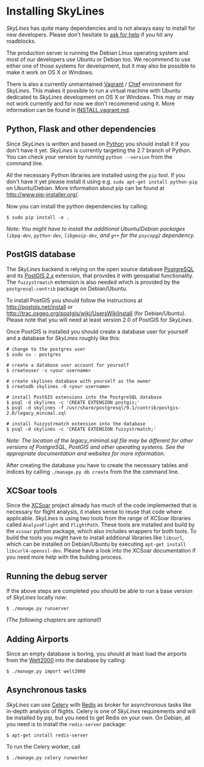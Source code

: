 # Installing SkyLines

*SkyLines* has quite many dependencies and is not always easy to install for
new developers. Please don't hesitate to
[ask for help](README.md#contact-and-contributing) if you hit any roadblocks.

The production server is running the Debian Linux operating system and most of
our developers use Ubuntu or Debian too. We recommend to use either one of
those systems for development, but it may also be possible to make it work on
OS X or Windows.

There is also a currently unmaintained [Vagrant](http://www.vagrantup.com/) /
[Chef](http://www.opscode.com/chef/) environment for *SkyLines*. This makes it
possible to run a virtual machine with Ubuntu dedicated to *SkyLines*
development on OS X or Windows. This may or may not work currently and for now
we don't recommend using it. More information can be found in
[INSTALL.vagrant.md](INSTALL.vagrant.md).


## Python, Flask and other dependencies

Since *SkyLines* is written and based on [Python](http://www.python.org/) you
should install it if you don't have it yet. *SkyLines* is currently targeting
the 2.7 branch of Python. You can check your version by running `python
--version` from the command line.

All the necessary Python libraries are installed using the `pip` tool. If you
don't have it yet please install it using e.g. `sudo apt-get install
python-pip` on Ubuntu/Debian. More information about pip can be found at
<http://www.pip-installer.org/>.

Now you can install the python dependencies by calling:

    $ sudo pip install -e .

*Note: You might have to install the additional Ubuntu/Debian packages
`libpq-dev`, `python-dev`, `libgeoip-dev`, and `g++` for the `psycopg2` dependency.*


## PostGIS database

The *SkyLines* backend is relying on the open source database
[PostgreSQL](http://www.postgresql.org/) and its
[PostGIS 2.x](http://www.postgis.net/) extension, that provides it with
geospatial functionality. The `fuzzystrmatch` extension is also needed which
is provided by the `postgresql-contrib` package on Debian/Ubuntu.

To install PostGIS you should follow the instructions at
<http://postgis.net/install> or
<http://trac.osgeo.org/postgis/wiki/UsersWikiInstall> (for Debian/Ubuntu).
Please note that you will need at least version 2.0 of PostGIS for *SkyLines*.

Once PostGIS is installed you should create a database user for yourself and
a database for *SkyLines* roughly like this:

    # change to the postgres user
    $ sudo su - postgres

    # create a database user account for yourself
    $ createuser -s <your username>

    # create skylines database with yourself as the owner
    $ createdb skylines -O <your username>

    # install PostGIS extensions into the PostgreSQL database
    $ psql -d skylines -c 'CREATE EXTENSION postgis;'
    $ psql -d skylines -f /usr/share/postgresql/9.1/contrib/postgis-2.0/legacy_minimal.sql

    # install fuzzystrmatch extension into the database
    $ psql -d skylines -c 'CREATE EXTENSION fuzzystrmatch;'

*Note: The location of the legacy_minimal.sql file may be different for other
versions of PostgreSQL, PostGIS and other operating systems. See the
appropriate documentation and websites for more information.*

After creating the database you have to create the necessary tables and indices
by calling `./manage.py db create` from the the command line.


## XCSoar tools

Since the [XCSoar](http://www.xcsoar.org/) project already has much of the code
implemented that is necessary for flight analysis, it makes sense to reuse that
code where applicable. *SkyLines* is using two tools from the range of XCSoar
libraries called `AnalyseFlight` and `FlightPath`. These tools are installed
and build by the `xcsoar` python package, which also includes wrappers for both
tools. To build the tools you might have to install additional libraries like
`libcurl`, which can be installed on Debian/Ubuntu by executing `apt-get
install libcurl4-openssl-dev`. Please have a look into the XCSoar documentation
if you need more help with the building process.


## Running the debug server

If the above steps are completed you should be able to run a base version of
*SkyLines* locally now:

    $ ./manage.py runserver

*(The following chapters are optional!)*


## Adding Airports

Since an empty database is boring, you should at least load the airports from
the [Welt2000](http://www.segelflug.de/vereine/welt2000/) into the database by
calling:

    $ ./manage.py import welt2000


## Asynchronous tasks

*SkyLines* can use [Celery](http://www.celeryproject.org) with
[Redis](http://www.redis.io) as broker for asynchronous tasks like in-depth
analysis of flights. Celery is one of *SkyLines* requirements and will be
installed by pip, but you need to get Redis on your own. On Debian, all you
need is to install the `redis-server` package:

    $ apt-get install redis-server

To run the Celery worker, call

    $ ./manage.py celery runworker
